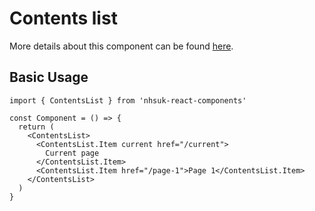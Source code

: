 # Contents list

More details about this component can be found [here](https://service-manual.nhs.uk/design-system/components/content-list).

## Basic Usage

```tsx
import { ContentsList } from 'nhsuk-react-components'

const Component = () => {
  return (
    <ContentsList>
      <ContentsList.Item current href="/current">
        Current page
      </ContentsList.Item>
      <ContentsList.Item href="/page-1">Page 1</ContentsList.Item>
    </ContentsList>
  )
}
```
